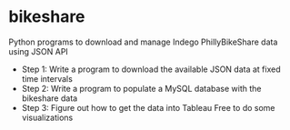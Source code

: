 # bikeshare
Python programs to download and manage Indego PhillyBikeShare data using JSON API

* Step 1: Write a program to download the available JSON data at fixed time intervals
* Step 2: Write a program to populate a MySQL database with the bikeshare data
* Step 3: Figure out how to get the data into Tableau Free to do some visualizations

